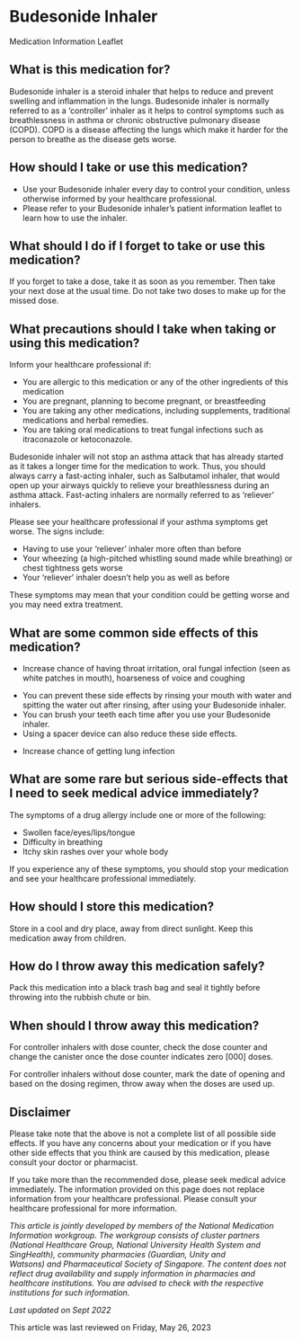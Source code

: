 # Budesonide Inhaler

Medication Information Leaflet

What is this medication for?
----------------------------

Budesonide inhaler is a steroid inhaler that helps to reduce and prevent swelling and inflammation in the lungs. Budesonide inhaler is normally referred to as a ‘controller’ inhaler as it helps to control symptoms such as breathlessness in asthma or chronic obstructive pulmonary disease (COPD). COPD is a disease affecting the lungs which make it harder for the person to breathe as the disease gets worse.

How should I take or use this medication?
-----------------------------------------

* Use your Budesonide inhaler every day to control your condition, unless otherwise informed by your healthcare professional.
* Please refer to your Budesonide inhaler’s patient information leaflet to learn how to use the inhaler.

What should I do if I forget to take or use this medication?
------------------------------------------------------------

If you forget to take a dose, take it as soon as you remember. Then take your next dose at the usual time. Do not take two doses to make up for the missed dose.

What precautions should I take when taking or using this medication?
--------------------------------------------------------------------

Inform your healthcare professional if:

* You are allergic to this medication or any of the other ingredients of this medication
* You are pregnant, planning to become pregnant, or breastfeeding
* You are taking any other medications, including supplements, traditional medications and herbal remedies.
* You are taking oral medications to treat fungal infections such as itraconazole or ketoconazole.

Budesonide inhaler will not stop an asthma attack that has already started as it takes a longer time for the medication to work. Thus, you should always carry a fast-acting inhaler, such as Salbutamol inhaler, that would open up your airways quickly to relieve your breathlessness during an asthma attack. Fast-acting inhalers are normally referred to as ‘reliever’ inhalers.

Please see your healthcare professional if your asthma symptoms get worse. The signs include:

* Having to use your ‘reliever’ inhaler more often than before
* Your wheezing (a high-pitched whistling sound made while breathing) or chest tightness gets worse
* Your ‘reliever’ inhaler doesn’t help you as well as before

These symptoms may mean that your condition could be getting worse and you may need extra treatment.

What are some common side effects of this medication?
-----------------------------------------------------

* Increase chance of having throat irritation, oral fungal infection (seen as white patches in mouth), hoarseness of voice and coughing

+ You can prevent these side effects by rinsing your mouth with water and spitting the water out after rinsing, after using your Budesonide inhaler.
+ You can brush your teeth each time after you use your Budesonide inhaler.
+ Using a spacer device can also reduce these side effects.

* Increase chance of getting lung infection

What are some rare but serious side-effects that I need to seek medical advice immediately?
-------------------------------------------------------------------------------------------

The symptoms of a drug allergy include one or more of the following:

* Swollen face/eyes/lips/tongue
* Difficulty in breathing
* Itchy skin rashes over your whole body

If you experience any of these symptoms, you should stop your medication and see your healthcare professional immediately.

How should I store this medication?
-----------------------------------

Store in a cool and dry place, away from direct sunlight. Keep this medication away from children.

How do I throw away this medication safely?
-------------------------------------------

Pack this medication into a black trash bag and seal it tightly before throwing into the rubbish chute or bin.

When should I throw away this medication?
-----------------------------------------

For controller inhalers with dose counter, check the dose counter and change the canister once the dose counter indicates zero [000] doses.

For controller inhalers without dose counter, mark the date of opening and based on the dosing regimen, throw away when the doses are used up.

Disclaimer
----------

  

Please take note that the above is not a complete list of all possible side effects. If you have any concerns about your medication or if you have other side effects that you think are caused by this medication, please consult your doctor or pharmacist.

If you take more than the recommended dose, please seek medical advice immediately. The information provided on this page does not replace information from your healthcare professional. Please consult your healthcare professional for more information.

*This article is jointly developed by members of the National Medication Information workgroup. The workgroup consists of cluster partners (National Healthcare Group, National University Health System and SingHealth), community pharmacies (Guardian, Unity and Watsons) and Pharmaceutical Society of Singapore. The content does not reflect drug availability and supply information in pharmacies and healthcare institutions. You are advised to check with the respective institutions for such information.*

*Last updated on Sept 2022*

This article was last reviewed on
Friday, May 26, 2023